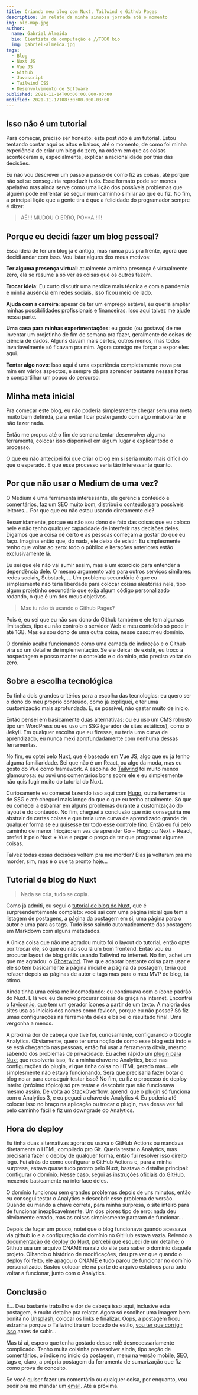```yaml
---
title: Criando meu blog com Nuxt, Tailwind e Github Pages
description: Um relato da minha sinuosa jornada até o momento
img: old-map.jpg
author: 
  name: Gabriel Almeida
  bio: Cientista da computação e //TODO bio
  img: gabriel-almeida.jpg
tags: 
  - Blog
  - Nuxt JS
  - Vue JS
  - Github
  - Javascript
  - Tailwind CSS
  - Desenvolvimento de Software
published: 2021-11-14T00:00:00.000-03:00
modified: 2021-11-17T08:30:00.000-03:00
---
```


## Isso não é um tutorial

Para começar, preciso ser honesto: este post *não* é um tutorial. Estou tentando contar aqui os altos e baixos, até o momento, de como foi minha experiência de criar um blog do zero, na ordem em que as coisas aconteceram e, especialmente, explicar a racionalidade por trás das decisões.

Eu não vou descrever um passo a passo de como fiz as coisas, até porque não sei se conseguiria reproduzir tudo. Esse formato pode ser menos apelativo mas ainda serve como uma lição dos possíveis problemas que alguém pode enfrentar se seguir num caminho similar ao que eu fiz. No fim, a principal lição que a gente tira é que a felicidade do programador sempre é dizer:

> AÊ!!! MUDOU O ERRO, PO**A !!1!

## Porque eu decidi fazer um blog pessoal?

Essa ideia de ter um blog já é antiga, mas nunca pus pra frente, agora que decidi andar com isso. Vou listar alguns dos meus motivos:

**Ter alguma presença virtual**: atualmente a minha presença é virtualmente zero, ela se resume a só ver as coisas que os outros fazem.

**Trocar ideia**: Eu curto discutir uma nerdice mais técnica e com a pandemia e minha ausência em redes sociais, isso ficou meio de lado.

**Ajuda com a carreira**: apesar de ter um emprego estável, eu queria ampliar minhas possibilidades profissionais e financeiras. Isso aqui talvez me ajude nessa parte.

**Uma casa para minhas experimentações**: eu gosto (ou gostava) de me inventar um projetinho de fim de semana pra fazer, geralmente de coisas de ciência de dados. Alguns davam mais certos, outros menos, mas todos invariavelmente só ficavam pra mim. Agora consigo me forçar a expor eles aqui.

**Tentar algo novo**: Isso aqui é uma experiência completamente nova pra mim em vários aspectos, e sempre dá pra aprender bastante nessas horas e compartilhar um pouco do percurso.

## Minha meta inicial

Pra começar este blog, eu não poderia simplesmente chegar sem uma meta muito bem definida, para evitar ficar postergando com algo mirabolante e não fazer nada.

Então me propus até o fim de semana tentar desenvolver alguma ferramenta, colocar isso disponível em algum lugar e explicar todo o processo.

O que eu não antecipei foi que criar o blog em si seria muito mais difícil do que o esperado. E que esse processo seria tão interessante quanto.

## Por que não usar o Medium de uma vez?

O Medium é uma ferramenta interessante, ele gerencia conteúdo e comentários, faz um SEO muito bom, distribui o conteúdo para possíveis leitores... Por que que eu não estou usando diretamente ele?

Resumidamente, porque eu não sou dono de fato das coisas que eu coloco nele e não tenho qualquer capacidade de interferir nas decisões deles. Digamos que a coisa dê certo e as pessoas começam a gostar do que eu faço. Imagina então que, do nada, ele deixa de existir. Eu simplesmente tenho que voltar ao zero: todo o público e iterações anteriores estão exclusivamente lá.

Eu sei que ele não vai sumir assim, mas é um exercício para entender a dependência dele. O mesmo argumento vale para outros serviços similares: redes sociais, Substack, ... Um problema secundário é que eu simplesmente não teria liberdade para colocar coisas aleatórias nele, tipo algum projetinho secundário que exija algum código personalizado rodando, o que é um dos meus objetivos.

> Mas tu não tá usando o Github Pages?

Pois é, eu sei que eu não sou dono do Github também e ele tem algumas limitações, tipo eu não controlo o servidor Web e meu conteúdo só pode ir até 1GB. Mas eu sou dono de uma outra coisa, nesse caso: meu domínio.

O domínio acaba funcionando como uma camada de indireção e o Github vira só um detalhe de implementação. Se ele deixar de existir, eu troco a hospedagem e posso manter o conteúdo e o domínio, não preciso voltar do zero.

## Sobre a escolha tecnológica

Eu tinha dois grandes critérios para a escolha das tecnologias: eu quero ser o dono do meu próprio conteúdo, como já expliquei, e ter uma customização mais aprofundada. E, se possível, não gastar muito de início.

Então pensei em basicamente duas alternativas: ou eu uso um CMS robusto tipo um WordPress ou eu uso um SSG (gerador de sites estáticos), como o Jekyll. Em qualquer escolha que eu fizesse, eu teria uma curva de aprendizado, eu nunca mexi aprofundadamente com nenhuma dessas ferramentas. 

No fim, eu optei pelo [Nuxt](https://nuxtjs.org/), que é baseado em Vue JS, algo que eu já tenho alguma familiaridade. Sei que não é um React, ou algo da moda, mas eu gosto do Vue como framework. A escolha do [Tailwind](https://tailwindcss.com) foi muito menos glamourosa:  eu ouvi uns comentários bons sobre ele e eu simplesmente não quis fugir muito do tutorial do Nuxt.

Curiosamente eu comecei fazendo isso aqui com [Hugo](https://gohugo.io/), outra ferramenta de SSG e até cheguei mais longe do que o que eu tenho atualmente. Só que eu comecei a esbarrar em alguns problemas durante a customização do layout e do conteúdo. No fim, cheguei à conclusão que não conseguiria me abstrair de certas coisas e que teria uma curva de aprendizado grande de qualquer forma se eu quisesse ter todo esse controle fino. Então eu fui pelo caminho de menor fricção: em vez de aprender Go + Hugo ou Next + React, preferi ir pelo Nuxt + Vue e pagar o preço de ter que programar algumas coisas. 

Talvez todas essas decisões voltem pra me morder? Elas já voltaram pra me morder, sim, mas é o que ta pronto hoje...

## Tutorial de blog do Nuxt 

> Nada se cria, tudo se copia.

Como já admiti, eu segui o [tutorial de blog do Nuxt](https://nuxtjs.org/tutorials/creating-blog-with-nuxt-content/), que é surpreendentemente completo: você sai com uma página inicial que tem a listagem de postagens, a página da postagem em si, uma página para o autor e uma para as tags. Tudo isso saindo automaticamente das postagens em Markdown com alguns metadados.

A única coisa que não me agradou muito foi o layout do tutorial, então optei por trocar ele, só que eu não sou lá um bom frontend. Então vou eu procurar layout de blog grátis usando Tailwind na internet. No fim, achei um que me agradou: o [Ghostwind](https://github.com/tailwindtoolbox/Ghostwind). Tive que adaptar bastante coisa para usar e ele só tem basicamente a página inicial e a página da postagem, teria que refazer depois as páginas de autor e tags mas para o meu MVP de blog, tá ótimo.

Ainda tinha uma coisa me incomodando: eu continuava com o ícone padrão do Nuxt. E lá vou eu de novo procurar coisas de graça na internet. Encontrei o [favicon.io](https://favicon.io/favicon-generator/), que tem um gerador ícones a partir de um texto. A maioria dos sites usa as iniciais dos nomes como favicon, porque eu não posso? Só fiz umas configurações na ferramenta deles e baixei o resultado final. Uma vergonha a menos.

A próxima dor de cabeça que tive foi, curiosamente, configurando o Google Analytics. Obviamente, quero ter uma noção de como esse blog está indo e se está chegando nas pessoas, então fui usar a ferramenta óbvia, mesmo sabendo dos problemas de privacidade. Eu achei rápido um [plugin para Nuxt](https://google-analytics.nuxtjs.org/) que resolveria isso, fiz a minha chave no Analytics, botei nas configurações do plugin, vi que tinha coisa no HTML gerado mas… ele simplesmente não estava funcionando. Será que precisaria fazer botar o blog no ar para conseguir testar isso? No fim, eu fiz o processo de deploy inteiro (próximo tópico) só pra testar e descobrir que não funcionava mesmo assim. De volta ao [StackOverflow](https://stackoverflow.com/questions/64612031/setup-google-analytics-4-in-nuxt-js), aprendi que o plugin só funciona com o Analytics 3, e eu peguei a chave do Analytics 4. Eu poderia até colocar isso no braço na aplicação ou trocar o plugin, mas dessa vez fui pelo caminho fácil e fiz um downgrade do Analytics.

## Hora do deploy

Eu tinha duas alternativas agora: ou usava o GitHub Actions ou mandava diretamente o HTML compilado pro Git. Queria testar o Analytics, mas precisaria fazer o deploy de qualquer forma, então fui resolver isso direito logo. Fui atrás de como configurar o GitHub Actions e, para a minha surpresa, estava quase tudo pronto pelo Nuxt, bastava o detalhe principal: configurar o domínio. Nesse caso, segui as [instruções oficiais do GitHub](https://docs.github.com/pt/pages/configuring-a-custom-domain-for-your-github-pages-site/managing-a-custom-domain-for-your-github-pages-site#configuring-an-apex-domain), mexendo basicamente na interface deles.

O domínio funcionou sem grandes problemas depois de uns minutos, então eu consegui testar o Analytics e descobrir esse problema de versão. Quando eu mando a chave correta, para minha surpresa, o site inteiro para de funcionar inexplicavelmente. Um dos piores tipo de erro: nada deu obviamente errado, mas as coisas simplesmente pararam de funcionar...

Depois de fuçar um pouco, notei que o blog funcionava quando acessava via github.io e a configuração do domínio no GitHub estava vazia. Relendo a [documentação de deploy do Nuxt](https://nuxtjs.org/deployments/github-pages/), percebi que esqueci de um detalhe: o Github usa um arquivo CNAME na raiz do site para saber o domínio daquele projeto. Olhando o histórico de modificações, deu pra ver que quando o deploy foi feito, ele apagou o CNAME e tudo parou de funcionar no domínio personalizado. Bastou colocar ele na parte de arquivo estáticos para tudo voltar a funcionar, junto com o Analytics.

## Conclusão

É... Deu bastante trabalho e dor de cabeça isso aqui, inclusive esta postagem, é muito detalhe pra relatar. Agora só escolher uma imagem bem bonita no [Unsplash](https://unsplash.com/), colocar os links e finalizar. Oops, a postagem ficou estranha porque o Tailwind tira um bocado de estilo, [vou ter que corrigir isso](https://tailwindcss.com/docs/plugins#typography) antes de subir...

Mas tá aí, espero que tenha gostado desse rolê desnecessariamente complicado. Tenho muita coisinha pra resolver ainda, tipo seção de comentários, o índice no início da postagem, menu na versão mobile, SEO, tags e, claro, a própria postagem da ferramenta de sumarização que fiz como prova de conceito.

Se você quiser fazer um comentário ou qualquer coisa, por enquanto, vou pedir pra me mandar um [email](mailto:blog@gabrielalmeida.dev). Até a próxima.
